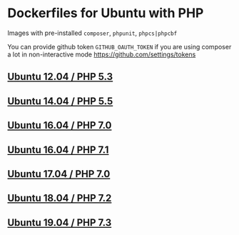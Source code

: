 # Dockerfiles for Ubuntu with PHP

Images with pre-installed `composer`, `phpunit`, `phpcs|phpcbf`

You can provide github token `GITHUB_OAUTH_TOKEN` if you are using
composer a lot in non-interactive mode https://github.com/settings/tokens


## [Ubuntu 12.04 / PHP 5.3](https://github.com/exploitfate/docker/blob/master/12.04/README.md)


## [Ubuntu 14.04 / PHP 5.5](https://github.com/exploitfate/docker/blob/master/14.04/README.md)


## [Ubuntu 16.04 / PHP 7.0](https://github.com/exploitfate/docker/blob/master/16.04/README.md)


## [Ubuntu 16.04 / PHP 7.1](https://github.com/exploitfate/docker/blob/master/16.04php7.1/README.md)


## [Ubuntu 17.04 / PHP 7.0](https://github.com/exploitfate/docker/blob/master/17.04/README.md)


## [Ubuntu 18.04 / PHP 7.2](https://github.com/exploitfate/docker/blob/master/18.04/README.md)


## [Ubuntu 19.04 / PHP 7.3](https://github.com/exploitfate/docker/blob/master/19.04/README.md)
